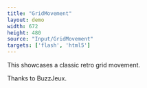 ```yaml
---
title: "GridMovement"
layout: demo
width: 672
height: 480
source: "Input/GridMovement"
targets: ['flash', 'html5']
---
```


This showcases a classic retro grid movement.

Thanks to BuzzJeux.